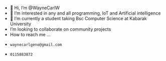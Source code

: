 - 👋 Hi, I’m @WayneCarlW
- 👀 I’m interested in any and all programming, IoT and Artificial intelligence 
- 🌱 I’m currently a student taking Bsc Computer Science at Kabarak University 
-  I’m looking to collaborate on community projects 
-  How to reach me ...
-     waynecarlgeno@gmail.com
-     0115883872

<!---
WayneCarlW/WayneCarlW is a ✨ special ✨ repository because its `README.md` (this file) appears on your GitHub profile.
You can click the Preview link to take a look at your changes.
--->

